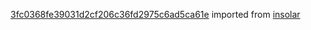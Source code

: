 [3fc0368fe39031d2cf206c36fd2975c6ad5ca61e](https://github.com/insolar/insolar/commit/3fc0368fe39031d2cf206c36fd2975c6ad5ca61e) imported from [insolar](https://github.com/insolar/insolar)
